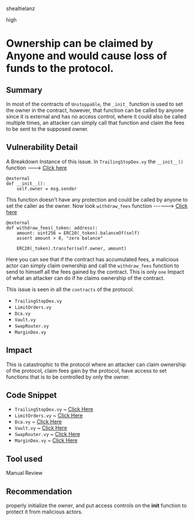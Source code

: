 shealtielanz

high

# Ownership can be claimed by Anyone and  would cause loss of funds to the protocol.

## Summary
In most of the contracts of `Unstoppable`, the `_init_` function is used to set the owner in the contract, however, that function can be called by anyone since it is external and has no access control, where it could also be called multiple times, an attacker can simply call that function and claim the fees to be sent to the supposed owner.
## Vulnerability Detail
A Breakdown Instance of this issue.
In  `TrailingStopDex.vy` the `__init__()` function --->  [Click here](https://github.com/sherlock-audit/2023-06-unstoppable/blob/main/unstoppable-dex-audit/contracts/spot-dex/TrailingStopDex.vy#L75C1-L76C28)
```vyper
@external
def __init__():
    self.owner = msg.sender
```
This function doesn't have any protection and could be called by anyone to set the caller as the owner.
Now look  `withdraw_fees` function  ------>  [Click here](https://github.com/sherlock-audit/2023-06-unstoppable/blob/main/unstoppable-dex-audit/contracts/spot-dex/TrailingStopDex.vy#L216C1-L220C47)

```vyper
@external
def withdraw_fees(_token: address):
    amount: uint256 = ERC20(_token).balanceOf(self)
    assert amount > 0, "zero balance"

    ERC20(_token).transfer(self.owner, amount)
```
Here you can see that if the contract has accumulated fees, a malicious actor can simply claim ownership and call the `withdraw_fees` function to send to himself all the fees gained by the contract. 
This is only `one` Impact of what an attacker can do if he claims ownership of the contract.

This issue is seen in all the `contracts` of the protocol. 
- `TrailingStopDex.vy`
- `LimitOrders.vy`
- `Dca.vy`
- `Vault.vy`
- `SwapRouter.vy`
- `MarginDex.vy`
## Impact
This is catastrophic to the protocol where an attacker can claim ownership of the protocol, claim fees gain by the protocol, have access to set functions that is to be controlled by only the owner.
## Code Snippet
- `TrailingStopDex.vy` ~  [Click Here](https://github.com/sherlock-audit/2023-06-unstoppable/blob/main/unstoppable-dex-audit/contracts/spot-dex/TrailingStopDex.vy#L74C1-L76C28)
- `LimitOrders.vy` ~  [Click Here](https://github.com/sherlock-audit/2023-06-unstoppable/blob/main/unstoppable-dex-audit/contracts/spot-dex/LimitOrders.vy#L68C1-L70C28)
- `Dca.vy`  ~   [Click Here](https://github.com/sherlock-audit/2023-06-unstoppable/blob/main/unstoppable-dex-audit/contracts/spot-dex/Dca.vy#L85C1-L87C27)
- `Vault.vy`  ~  [Click Here](https://github.com/sherlock-audit/2023-06-unstoppable/blob/main/unstoppable-dex-audit/contracts/margin-dex/Vault.vy#L145C1-L148C44)
- `SwapRouter.vy` ~  [Click Here](https://github.com/sherlock-audit/2023-06-unstoppable/blob/main/unstoppable-dex-audit/contracts/margin-dex/SwapRouter.vy#L55C1-L57C28)
- `MarginDex.vy`  ~   [Click Here](https://github.com/sherlock-audit/2023-06-unstoppable/blob/main/unstoppable-dex-audit/contracts/margin-dex/MarginDex.vy#L109C1-L111C28)
## Tool used 

Manual Review

## Recommendation
properly initialize the owner, and put access controls on the __init__ function to protect it from malicious actors.